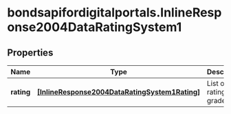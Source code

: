# bondsapifordigitalportals.InlineResponse2004DataRatingSystem1

## Properties

Name | Type | Description | Notes
------------ | ------------- | ------------- | -------------
**rating** | [**[InlineResponse2004DataRatingSystem1Rating]**](InlineResponse2004DataRatingSystem1Rating.md) | List of rating grades. | [optional] 


